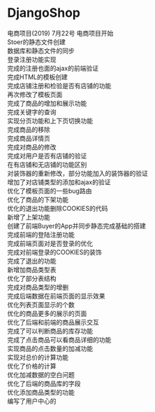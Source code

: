 # DjangoShop
电商项目(2019)
7月22号 电商项目开始<br>
Stoer的静态文件创建<br>
数据库和静态文件的同步<br>
登录注册功能实现<br>
完成的注册也面的ajax的前端验证<br>
完成HTML的模板创建<br>
完成店铺注册和检验是否有店铺的功能<br>
再次修改了模板页面<br>
完成了商品的增加和展示功能<br>
完成关键字的查询<br>
实现分页功能和上下页切换功能<br>
完成商品的移除<br>
完成商品详情页<br>
完成对商品的修改<br>
完成对用户是否有店铺的验证<br>
在有店铺和无店铺的功能区别<br>
对装饰器的重新修改，部分功能加入的装饰器的验证<br>
增加了对店铺类型的添加和ajax的验证<br>
优化了模板页面的一些bug路由<br>
优化了商品的下架功能<br>
优化的退出功能删除COOKIES的代码<br>
新增了上架功能<br>
创建了前端Buyer的App并同步静态完成基础的搭建<br>
完成前端的登陆注册功能<br>
完成前端页面对是否登录的优化<br>
完成对前端登录的COOKIES的装饰<br>
完成了退出的功能<br>
新增加商品类型表<br>
优化了部分表结构<br>
完成对商品类型的增删<br>
完成后端数据在前端页面的显示效果<br>
优化列表页面显示的个数<br>
优化的商品更多的展示的页面<br>
优化了后端和前端的商品展示交互<br>
完成了可以判断商品的库存功能<br>
完成了点击商品可以看商品详细的功能<br>
实现商品的点击数量的加减功能<br>
实现对总价的计算功能<br>
优化了价格的计算<br>
优化加减数据的空白问题<br>
优化了后端的商品库的字段<br>
优化添加商品类型的功能<br>
编写了用户中心的<br>


